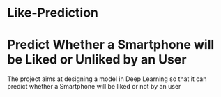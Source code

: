 # Like-Prediction
# Predict Whether a Smartphone will be Liked or Unliked by an User 
The project aims at designing a model in Deep Learning so that it can predict whether a 
Smartphone will be liked or not by an user
